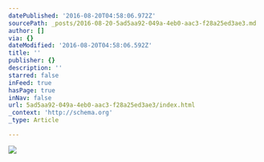 ```yaml
---
datePublished: '2016-08-20T04:58:06.972Z'
sourcePath: _posts/2016-08-20-5ad5aa92-049a-4eb0-aac3-f28a25ed3ae3.md
author: []
via: {}
dateModified: '2016-08-20T04:58:06.592Z'
title: ''
publisher: {}
description: ''
starred: false
inFeed: true
hasPage: true
inNav: false
url: 5ad5aa92-049a-4eb0-aac3-f28a25ed3ae3/index.html
_context: 'http://schema.org'
_type: Article

---
```

![](https://the-grid-user-content.s3-us-west-2.amazonaws.com/06be76c7-055b-4a81-b832-338db551ae66.png)